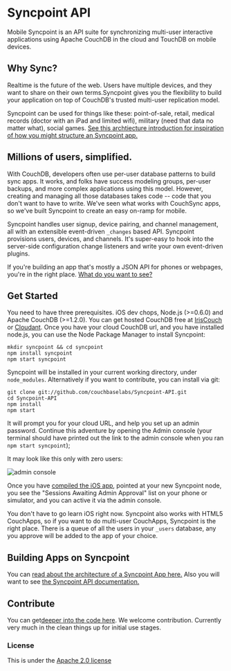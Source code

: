 # Syncpoint API

Mobile Syncpoint is an API suite for synchronizing multi-user interactive applications using Apache CouchDB in the cloud and TouchDB on mobile devices.

## Why Sync?

Realtime is the future of the web. Users have multiple devices, and they want to share on their own terms.Syncpoint gives you the flexibility to build your application on top of CouchDB's trusted multi-user replication model.

Syncpoint can be used for things like these: point-of-sale, retail, medical records (doctor with an iPad and limited wifi), military (need that data no matter what), social games. [See this archtiecture introduction for inspiration of how you might structure an Syncpoint app.](http://dl.dropbox.com/u/14074521/syncpoint-dev.pdf)

## Millions of users, simplified.

With CouchDB, developers often use per-user database patterns to build sync apps. It works, and folks have success modeling groups, per-user backups, and more complex applications using this model. However, creating and managing all those databases takes code -- code that you don't want to have to write. We've seen what works with CouchSync apps, so we've built Syncpoint to create an easy on-ramp for mobile.

Syncpoint handles user signup, device pairing, and channel management, all with an extensible event-driven `_changes` based API. Syncpoint provisions users, devices, and channels. It's super-easy to hook into the server-side configuration change listeners and write your own event-driven plugins.

If you're building an app that's mostly a JSON API for phones or webpages, you're in the right place. [What do you want to see?](#community)

## Get Started

You need to have three prerequisites. iOS dev chops, Node.js (>=0.6.0) and Apache CouchDB (>=1.2.0). You can get hosted CouchDB free at [IrisCouch](http://www.iriscouch.com) or [Cloudant](http://www.cloudant.com). Once you have your cloud CouchDB url, and you have installed node.js, you can use the Node Package Manager to install Syncpoint:

    mkdir syncpoint && cd syncpoint
    npm install syncpoint
    npm start syncpoint

Syncpoint will be installed in your current working directory, under `node_modules`. Alternatively if you want to contribute, you can install via git:

    git clone git://github.com/couchbaselabs/Syncpoint-API.git
    cd Syncpoint-API
    npm install
    npm start

It will prompt you for your cloud URL, and help you set up an admin password.  Continue this adventure by opening the Admin console (your terminal should have printed out the link to the admin console when you ran `npm start syncpoint`);

It may look like this only with zero users:

![admin console](/couchbaselabs/Syncpoint-API/raw/master/docs/admin-console.png)

Once you have <a href="https://github.com/couchbaselabs/Syncpoint-iOS">compiled the iOS app</a>, pointed at your new Syncpoint node, you see the "Sessions Awaiting Admin Approval" list on your phone or simulator, and you can active it via the admin console.

You don't have to go learn iOS right now. Syncpoint also works with HTML5 CouchApps, so if you want to do multi-user CouchApps, Syncpoint is the right place. There is a queue of all the users in your `_users` database, any you approve will be added to the app of your choice.

## Building Apps on Syncpoint

You can [read about the architecture of a Syncpoint App here.](https://github.com/couchbaselabs/Syncpoint-API/blob/master/docs/architecture.md) Also you will want to see [the Syncpoint API documentation.](https://github.com/couchbaselabs/Syncpoint-API/blob/master/docs/api.md)


## Contribute

You can get[deeper into the code here](https://github.com/couchbaselabs/Syncpoint-API/blob/master/docs/hacking.md). We welcome contribution. Currently very much in the clean things up for initial use stages.


### License

This is under the [Apache 2.0 license](LICENSE)
